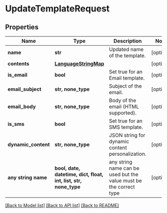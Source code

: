 # UpdateTemplateRequest


## Properties
Name | Type | Description | Notes
------------ | ------------- | ------------- | -------------
**name** | **str** | Updated name of the template. | [optional] 
**contents** | [**LanguageStringMap**](LanguageStringMap.md) |  | [optional] 
**is_email** | **bool** | Set true for an Email template. | [optional] 
**email_subject** | **str, none_type** | Subject of the email. | [optional] 
**email_body** | **str, none_type** | Body of the email (HTML supported). | [optional] 
**is_sms** | **bool** | Set true for an SMS template. | [optional] 
**dynamic_content** | **str, none_type** | JSON string for dynamic content personalization. | [optional] 
**any string name** | **bool, date, datetime, dict, float, int, list, str, none_type** | any string name can be used but the value must be the correct type | [optional]

[[Back to Model list]](../README.md#documentation-for-models) [[Back to API list]](../README.md#documentation-for-api-endpoints) [[Back to README]](../README.md)


